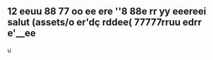 
12
eeuu
88
77
oo
ee
ere
''8
88e
rr
yy
eeereei
salut (assets/o
er'dç
rddee(
77777rruu
edrr
e'__ee
-
u
